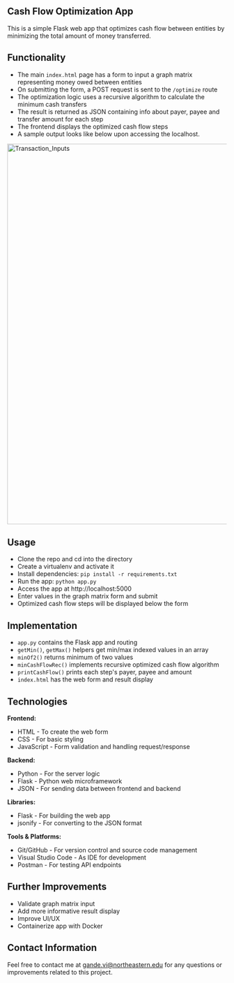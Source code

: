 
## Cash Flow Optimization App

This is a simple Flask web app that optimizes cash flow between entities by minimizing the total amount of money transferred.

## Functionality

- The main `index.html` page has a form to input a graph matrix representing money owed between entities 
- On submitting the form, a POST request is sent to the `/optimize` route
- The optimization logic uses a recursive algorithm to calculate the minimum cash transfers
- The result is returned as JSON containing info about payer, payee and transfer amount for each step
- The frontend displays the optimized cash flow steps
- A sample output looks like below upon accessing the localhost.
  
<img width="872" alt="Transaction_Inputs" src="https://github.com/vineshgvk/SPLITWISE_PROJECT/assets/67590588/bed77d06-bd65-4f0f-a23f-1c6daa3478ac">

## Usage

- Clone the repo and cd into the directory
- Create a virtualenv and activate it
- Install dependencies: `pip install -r requirements.txt` 
- Run the app: `python app.py`
- Access the app at http://localhost:5000
- Enter values in the graph matrix form and submit
- Optimized cash flow steps will be displayed below the form

## Implementation 

- `app.py` contains the Flask app and routing
- `getMin()`, `getMax()` helpers get min/max indexed values in an array
- `minOf2()` returns minimum of two values 
- `minCashFlowRec()` implements recursive optimized cash flow algorithm
- `printCashFlow()` prints each step's payer, payee and amount  
- `index.html` has the web form and result display

## Technologies

**Frontend:**

- HTML - To create the web form 
- CSS - For basic styling
- JavaScript - Form validation and handling request/response

**Backend:**

- Python - For the server logic 
- Flask - Python web microframework
- JSON - For sending data between frontend and backend

**Libraries:**

- Flask - For building the web app
- jsonify - For converting to the JSON format  

**Tools & Platforms:**

- Git/GitHub - For version control and source code management
- Visual Studio Code - As IDE for development
- Postman - For testing API endpoints

## Further Improvements

- Validate graph matrix input
- Add more informative result display
- Improve UI/UX
- Containerize app with Docker

## Contact Information
Feel free to contact me at gande.vi@northeastern.edu for any questions or improvements related to this project.
